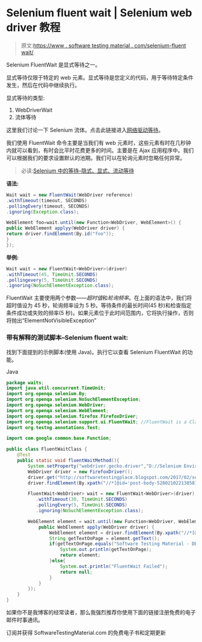 # Selenium fluent wait | Selenium web driver 教程

> 原文:[https://www . software testing material . com/selenium-fluent wait/](https://www.softwaretestingmaterial.com/selenium-fluentwait/)

Selenium FluentWait 是显式等待之一。

显式等待仅限于特定的 web 元素。显式等待是您定义的代码，用于等待特定条件发生，然后在代码中继续执行。

显式等待的类型:

1.  WebDriverWait
2.  流体等待

这里我们讨论一下 Selenium 流体。点击此链接进入[网络驱动等待](https://www.softwaretestingmaterial.com/webdriverwait-selenium-webdriver)。

我们使用 FluentWait 命令主要是当我们有 web 元素时，这些元素有时在几秒钟内就可以看到，有时会比平时花费更多的时间。主要是在 Ajax 应用程序中。我们可以根据我们的要求设置默认的池期。我们可以在轮询元素时忽略任何异常。

> 必读:[Selenium 中的等待–隐式、显式、流动等待](https://www.softwaretestingmaterial.com/selenium-wait-commands)

**语法:**

```java
Wait wait = new FluentWait(WebDriver reference)
.withTimeout(timeout, SECONDS)
.pollingEvery(timeout, SECONDS)
.ignoring(Exception.class);

WebElement foo=wait.until(new Function<WebDriver, WebElement>() {
public WebElement applyy(WebDriver driver) {
return driver.findElement(By.id("foo"));
}
});
```

**举例:**

```java
Wait wait = new FluentWait<WebDriver>(driver)
.withTimeout(45, TimeUnit.SECONDS)
.pollingevery(5, TimeUnit.SECONDS)
.ignoring(NoSuchElementException.class);
```

FluentWait 主要使用两个参数——*超时值*和*轮询频率*。在上面的语法中，我们将超时值设为 45 秒，轮询频率设为 5 秒。等待条件的最长时间(45 秒)和检查指定条件成功或失败的频率(5 秒)。如果元素位于此时间范围内，它将执行操作，否则将抛出“ElementNotVisibleException”

### **带有解释的测试脚本–Selenium fluent wait:**

找到下面提到的示例脚本(使用 Java)。执行它以查看 Selenium FluentWait 的功能。

Java

```java
package waits;
import java.util.concurrent.TimeUnit;
import org.openqa.selenium.By;
import org.openqa.selenium.NoSuchElementException;
import org.openqa.selenium.WebDriver;
import org.openqa.selenium.WebElement;
import org.openqa.selenium.firefox.FirefoxDriver;
import org.openqa.selenium.support.ui.FluentWait; //FluentWait is a Class and it is a part of this package
import org.testng.annotations.Test;

import com.google.common.base.Function;

public class FluentWaitClass {
	@Test
	public static void fluentWaitMethod(){
		System.setProperty("webdriver.gecko.driver","D://Selenium Environment//Drivers//geckodriver.exe");
		WebDriver driver = new FirefoxDriver();
		driver.get("http://softwaretestingplace.blogspot.com/2017/02/selenium-fluent-wait.html");
		driver.findElement(By.xpath("//*[@id='post-body-5280210221385817166']/div[1]/button")).click();

		FluentWait<WebDriver> wait = new FluentWait<WebDriver>(driver)
	       .withTimeout(30, TimeUnit.SECONDS)
	       .pollingEvery(5, TimeUnit.SECONDS)
	       .ignoring(NoSuchElementException.class);

		WebElement element = wait.until(new Function<WebDriver, WebElement>() {
			public WebElement apply(WebDriver driver) {
				WebElement element = driver.findElement(By.xpath("//*[@id='softwareTestingMaterial']"));
				String getTextOnPage = element.getText();
				if(getTextOnPage.equals("Software Testing Material - DEMO PAGE")){
					System.out.println(getTextOnPage);
					return element;
				}else{
					System.out.println("FluentWait Failed");
					return null;
				}
			}
		});
	}
}
```

如果你不是我博客的经常读者，那么我强烈推荐你使用下面的链接注册免费的电子邮件时事通讯。

订阅并获得 SoftwareTestingMaterial.com 的免费电子书和定期更新
